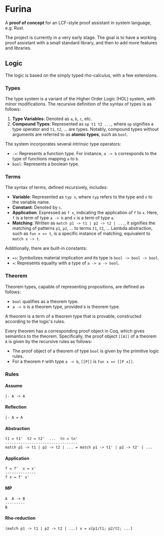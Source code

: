 # Furina

A **proof of concept** for an LCF-style proof assistant in system language, e.g. Rust.

The project is currently in a very early stage. The goal is to have a working proof assistant with a small standard
library, and then to add more features and libraries.

## Logic

The logic is based on the simply typed rho-calculus, with a few extensions.

### Types

The type system is a variant of the Higher Order Logic (HOL) system, with minor modifications. 
The recursive definition of the syntax of types is as follows:

1. **Type Variables**: Denoted as `a`, `b`, `c`, etc.
2. **Compound Types**: Represented as `op t1 t2 ...`, where `op` signifies a type operator and `t1`, `t2`, ... are 
types. Notably, compound types without arguments are referred to as **atomic types**, such as `bool`.

The system incorporates several intrinsic type operators:
- `->`: Represents a function type. For instance, `a -> b` corresponds to the type of functions mapping `a` to `b`.
- `bool`: Represents a boolean type.

### Terms

The syntax of terms, defined recursively, includes:

- **Variable**: Represented as `typ x`, where `typ` refers to the type and `x` to the variable name.
- **Constant**: Denoted by `c`.
- **Application**: Expressed as `f x`, indicating the application of `f` to `x`. Here, `f` is a term of type `a -> b` 
and `x` is a term of type `a`.
- **Matching**: Written as `match p1 -> t1 | p2 -> t2 | ...`, it signifies the matching of patterns `p1`, `p2`, ... to 
terms `t1`, `t2`, ... Lambda abstraction, such as `fun x => t`, is a specific instance of matching, equivalent to 
`match x -> t`.

Additionally, there are built-in constants:
- `=>`: Symbolizes material implication and its type is `bool -> bool -> bool`.
- `=`: Represents equality with a type of `a -> a -> bool`.

### Theorem

Theorem types, capable of representing propositions, are defined as follows:
- `bool` qualifies as a theorem type.
- `a -> b` is a theorem type, provided `b` is theorem type.

A theorem is a term of a theorem type that is provable, constructed according to the logic's rules.

Every theorem has a corresponding proof object in Coq, which gives semantics to the theorem. Specifically, the
proof object `[[A]]` of a theorem `A` is given by the recursive rules as follows:
- The proof object of a theorem of type `bool` is given by the primitive logic rules.
- For a theorem `P` with type `a -> b`, `[[P]]` is `fun x => [[P x]]`.

### Rules

#### Assume

```text
|- A -> A
```

#### Reflection

```text
|- A = A
```

#### Abstraction

```text
t1 = t1'  t2 = t2'  ...  tn = tn'
---------------------------------
match p1 -> t1 | p2 -> t2 | ... = match p1 -> t1' | p2 -> t2' | ...
```

#### Application

```text
f = f'  x = x'
--------------
f x = f' x'
```

#### MP

```text
A  A -> B
---------
B
```

#### Rho-reduction

```text
(match p1 -> t1 | p2 -> t2 | ...) x = x[p1/t1; p2/t2; ...]
```
